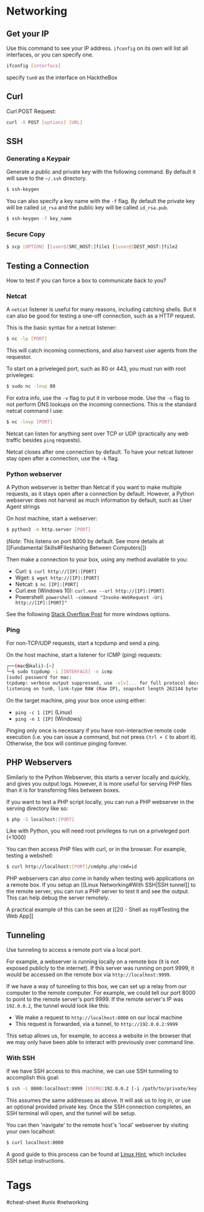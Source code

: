 # Networking

## Get your IP

Use this command to see your IP address. `ifconfig` on its own will list all interfaces, or you can specify one.

```bash
ifconfig [interface]
```

specify `tun0` as the interface on HacktheBox

## Curl

Curl POST Request:

```bash
curl -X POST [options] [URL]
```

## SSH

### Generating a Keypair

Generate a public and private key with the following command. By default it will save to the `~/.ssh` directory.

```bash
$ ssh-keygen
```

You can also specify a key name with the `-f` flag. By default the private key will be called `id_rsa` and the public key will be called `id_rsa.pub`.

```bash
$ ssh-keygen -f key_name
```

### Secure Copy
```bash
$ scp [OPTION] [[user@]SRC_HOST:]file1 [[user@]DEST_HOST:]file2
```

## Testing a Connection

How to test if you can force a box to communicate back to you?

### Netcat

A `netcat` listener is useful for many reasons, including catching shells. But it can also be good for testing a one-off connection, such as a HTTP request.

This is the basic syntax for a netcat listener:

```bash
$ nc -lp [PORT]
```

This will catch incoming connections, and also harvest user agents from the requestor.

To start on a priveleged port, such as 80 or 443, you must run with root priveleges:

```bash
$ sudo nc -lnvp 80
```

For extra info, use the `-v` flag to put it in verbose mode. Use the `-n` flag to not perform DNS lookups on the incoming connections. This is the standard netcat command I use:

```bash
$ nc -lnvp [PORT]
```

Netcat can listen for anything sent over TCP or UDP (practically any web traffic besides `ping` requests).

Netcat closes after one connection by default. To have your netcat listener stay open after a connection, use the `-k` flag.

### Python webserver

A Python webserver is better than Netcat if you want to make multiple requests, as it stays open after a connection by default. However, a Python webserver does not harvest as much information by default, such as User Agent strings

On host machine, start a webserver:

```bash
$ python3 -m http.server [PORT]
```

(*Note:* This listens on port 8000 by default. See more details at [[Fundamental Skills#Filesharing Between Computers]])

Then make a connection to your box, using any method available to you:
- Curl: `$ curl http://[IP]:[PORT]`
- Wget: `$ wget http://[IP]:[PORT]`
- Netcat: `$ nc [IP]:[PORT]`
- Curl.exe (Windows 10): `curl.exe --url http://[IP]:[PORT]`
- Powershell: `powershell -command "Invoke-WebRequest -Uri http://[IP]:[PORT]"`

See the following [Stack Overflow Post](https://serverfault.com/questions/483754/is-there-a-built-in-command-line-tool-under-windows-like-wget-curl) for more windows options.

### Ping

For non-TCP/UDP requests, start a tcpdump and send a ping.

On the host machine, start a listener for ICMP (ping) requests:

```bash
┌──(mac㉿kali)-[~]
└─$ sudo tcpdump -i [INTERFACE] -n icmp
[sudo] password for mac: 
tcpdump: verbose output suppressed, use -v[v]... for full protocol decode
listening on tun0, link-type RAW (Raw IP), snapshot length 262144 bytes
```

On the target machine, ping your box once using either:
- `ping -c 1 [IP]` (Linux)
- `ping -n 1 [IP]` (Windows)

Pinging only once is necessary if you have non-interactive remote code execution (i.e. you can issue a command, but not press `Ctrl + C` to abort it). Otherwise, the box will continue pinging forever.

## PHP Webservers

Similarly to the Python Webserver, this starts a server locally and quickly, and gives you output logs. However, it is more useful for serving PHP files than it is for transferring files between boxes.

If you want to test a PHP script locally, you can run a PHP webserver in the serving directory like so:

```bash
$ php -S localhost:[PORT]
```

Like with Python, you will need root privileges to run on a priveleged port (<1000)

You can then access PHP files with curl, or in the browser. For example, testing a webshell:

```bash
$ curl http://localhost:[PORT]/cmdphp.php?cmd=id
```

PHP webservers can also come in handy when testing web applications on a remote box. If you setup an [[Linux Networking#With SSH|SSH tunnel]] to the remote server, you can run a PHP server to test it and see the output. This can help debug the server remotely.

A practical example of this can be seen at [[20 - Shell as roy#Testing the Web App]]

## Tunneling

Use tunneling to access a remote port via a local port.

For example, a webserver is running locally on a remote box (it is not exposed publicly to the internet). If this server was running on port 9999, it would be accessed on the remote box via `http://localhost:9999`.

If we have a way of tunneling to this box, we can set up a relay from our computer to the remote computer. For example, we could tell our port 8000 to point to the remote server's port 9999. If the remote server's IP was `192.0.0.2`, the tunnel would look like this:
- We make a request to `http://localhost:8000` on our local machine
- This request is forwarded, via a tunnel, to `http://192.0.0.2:9999`

This setup allows us, for example, to access a website in the browser that we may only have been able to interact with previously over command line.

### With SSH

If we have SSH access to this machine, we can use SSH tunneling to accomplish this goal:

```bash
$ ssh -L 8000:localhost:9999 [USER@]192.0.0.2 [-i /path/to/private/key]
```

This assumes the same addresses as above. It will ask us to log in, or use an optional provided private key. Once the SSH connection completes, an SSH terminal will open, and the tunnel will be setup.

You can then 'navigate' to the remote host's 'local' webserver by visiting your own localhost:

```bash
$ curl localhost:8000
```

A good guide to this process can be found at [Linux Hint](https://linuxhint.com/ssh-port-forwarding-linux/), which includes SSH setup instructions.

# Tags

#cheat-sheet #unix #networking